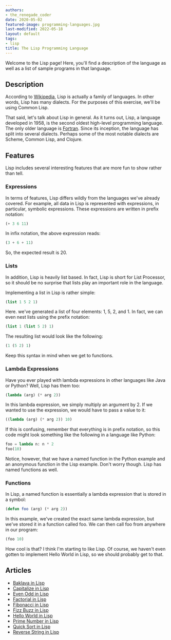 ```yaml
---
authors:
- the_renegade_coder
date: 2020-05-02
featured-image: programming-languages.jpg
last-modified: 2022-05-18
layout: default
tags:
- lisp
title: The Lisp Programming Language
---
```


Welcome to the Lisp page! Here, you'll find a description of the language as well as a list of sample programs in that language.

## Description

According to [Wikipedia][1], Lisp is actually a family of languages. In other 
words, Lisp has many dialects. For the purposes of this exercise, we'll be 
using Common Lisp.

That said, let's talk about Lisp in general. As it turns out, Lisp, a language 
developed in 1958, is the second oldest high-level programming language. The 
only older language is [Fortran][2]. Since its inception, the language has split 
into several dialects. Perhaps some of the most notable dialects are Scheme, 
Common Lisp, and Clojure.

## Features

Lisp includes several interesting features that are more fun to show rather
than tell. 

### Expressions

In terms of features, Lisp differs wildly from the languages we've already covered. 
For example, all data in Lisp is represented with expressions, in particular, symbolic 
expressions. These expressions are written in prefix notation:

```lisp
(+ 3 6 11)
```

In infix notation, the above expression reads:

```lisp
(3 + 6 + 11)
```

So, the expected result is 20.

### Lists

In addition, Lisp is heavily list based. In fact, Lisp is short for List Processor, 
so it should be no surprise that lists play an important role in the language.

Implementing a list in Lisp is rather simple:

```lisp
(list 1 5 2 1)
```

Here. we've generated a list of four elements: 1, 5, 2, and 1. In fact, we can even 
nest lists using the prefix notation:

```lisp
(list 1 (list 5 2) 1)
```

The resulting list would look like the following:

```lisp
(1 (5 2) 1)
```

Keep this syntax in mind when we get to functions.

### Lambda Expressions

Have you ever played with lambda expressions in other languages like Java or Python? 
Well, Lisp has them too:

```lisp
(lambda (arg) (* arg 2))
```

In this lambda expression, we simply multiply an argument by 2. If we wanted to use the 
expression, we would have to pass a value to it:

```lisp
((lambda (arg) (* arg 2)) 10)
```

If this is confusing, remember that everything is in prefix notation, so this code might 
look something like the following in a language like Python:

```lisp
foo = lambda n: n * 2
foo(10)
```

Notice, however, that we have a named function in the Python example and an anonymous 
function in the Lisp example. Don't worry though. Lisp has named functions as well.

### Functions

In Lisp, a named function is essentially a lambda expression that is stored in a symbol:

```lisp
(defun foo (arg) (* arg 2))
```

In this example, we've created the exact same lambda expression, but we've stored it in 
a function called foo. We can then call foo from anywhere in our program:

```lisp
(foo 10)
```

How cool is that? I think I'm starting to like Lisp. Of course, we haven't even gotten to 
implement Hello World in Lisp, so we should probably get to that.

[1]: https://en.wikipedia.org/wiki/Lisp_(programming_language)
[2]: https://en.wikipedia.org/wiki/Fortran


## Articles

- [Baklava in Lisp](https://sampleprograms.io/projects/baklava/lisp)
- [Capitalize in Lisp](https://sampleprograms.io/projects/capitalize/lisp)
- [Even Odd in Lisp](https://sampleprograms.io/projects/even-odd/lisp)
- [Factorial in Lisp](https://sampleprograms.io/projects/factorial/lisp)
- [Fibonacci in Lisp](https://sampleprograms.io/projects/fibonacci/lisp)
- [Fizz Buzz in Lisp](https://sampleprograms.io/projects/fizz-buzz/lisp)
- [Hello World in Lisp](https://sampleprograms.io/projects/hello-world/lisp)
- [Prime Number in Lisp](https://sampleprograms.io/projects/prime-number/lisp)
- [Quick Sort in Lisp](https://sampleprograms.io/projects/quick-sort/lisp)
- [Reverse String in Lisp](https://sampleprograms.io/projects/reverse-string/lisp)